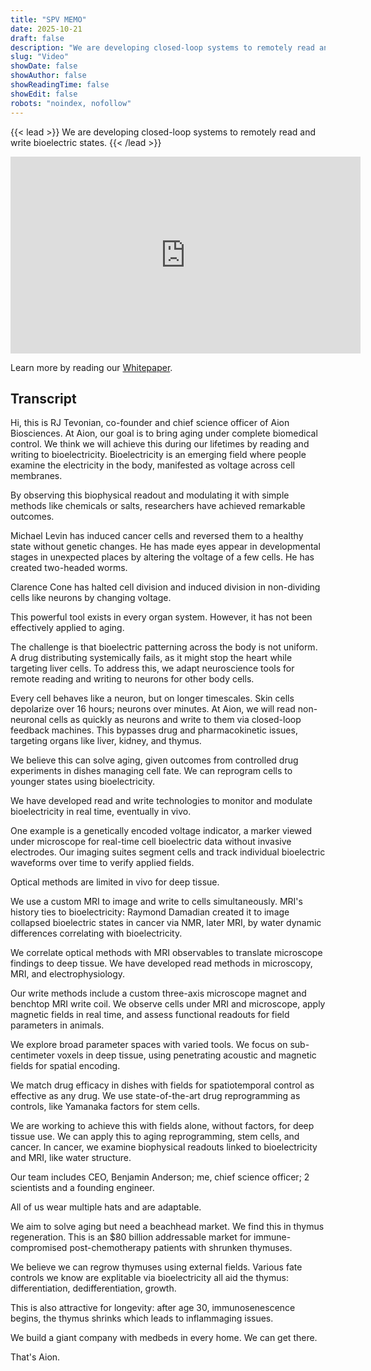 ```yaml
---
title: "SPV MEMO"
date: 2025-10-21
draft: false
description: "We are developing closed-loop systems to remotely read and write bioelectric states."
slug: "Video"
showDate: false
showAuthor: false
showReadingTime: false
showEdit: false
robots: "noindex, nofollow"
---
```

{{< lead >}}
We are developing closed-loop systems to remotely read and write bioelectric states.
{{< /lead >}}

<iframe width="560" height="315" src="https://www.youtube.com/embed/HR614g1jT4k" title="YouTube video player" frameborder="0" allow="accelerometer; autoplay; clipboard-write; encrypted-media; gyroscope; picture-in-picture; web-share" referrerpolicy="strict-origin-when-cross-origin" allowfullscreen></iframe>

Learn more by reading our [Whitepaper](https://www.aion.bio/aion.pdf).

## Transcript
Hi, this is RJ Tevonian, co-founder and chief science officer of Aion Biosciences.
At Aion, our goal is to bring aging under complete biomedical control.
We think we will achieve this during our lifetimes by reading and writing to bioelectricity.
Bioelectricity is an emerging field where people examine the electricity in the body, manifested as voltage across cell membranes.

By observing this biophysical readout and modulating it with simple methods like chemicals or salts, researchers have achieved remarkable outcomes.

Michael Levin has induced cancer cells and reversed them to a healthy state without genetic changes. He has made eyes appear in developmental stages in unexpected places by altering the voltage of a few cells. He has created two-headed worms.

Clarence Cone has halted cell division and induced division in non-dividing cells like neurons by changing voltage.

This powerful tool exists in every organ system. However, it has not been effectively applied to aging.

The challenge is that bioelectric patterning across the body is not uniform. A drug distributing systemically fails, as it might stop the heart while targeting liver cells. To address this, we adapt neuroscience tools for remote reading and writing to neurons for other body cells.

Every cell behaves like a neuron, but on longer timescales. Skin cells depolarize over 16 hours; neurons over minutes. At Aion, we will read non-neuronal cells as quickly as neurons and write to them via closed-loop feedback machines. This bypasses drug and pharmacokinetic issues, targeting organs like liver, kidney, and thymus.

We believe this can solve aging, given outcomes from controlled drug experiments in dishes managing cell fate. We can reprogram cells to younger states using bioelectricity.

We have developed read and write technologies to monitor and modulate bioelectricity in real time, eventually in vivo.

One example is a genetically encoded voltage indicator, a marker viewed under microscope for real-time cell bioelectric data without invasive electrodes. Our imaging suites segment cells and track individual bioelectric waveforms over time to verify applied fields.

Optical methods are limited in vivo for deep tissue.

We use a custom MRI to image and write to cells simultaneously. MRI's history ties to bioelectricity: Raymond Damadian created it to image collapsed bioelectric states in cancer via NMR, later MRI, by water dynamic differences correlating with bioelectricity.

We correlate optical methods with MRI observables to translate microscope findings to deep tissue. We have developed read methods in microscopy, MRI, and electrophysiology.

Our write methods include a custom three-axis microscope magnet and benchtop MRI write coil. We observe cells under MRI and microscope, apply magnetic fields in real time, and assess functional readouts for field parameters in animals.

We explore broad parameter spaces with varied tools. We focus on sub-centimeter voxels in deep tissue, using penetrating acoustic and magnetic fields for spatial encoding.

We match drug efficacy in dishes with fields for spatiotemporal control as effective as any drug. We use state-of-the-art drug reprogramming as controls, like Yamanaka factors for stem cells.

We are working to achieve this with fields alone, without factors, for deep tissue use. We can apply this to aging reprogramming, stem cells, and cancer. In cancer, we examine biophysical readouts linked to bioelectricity and MRI, like water structure.

Our team includes CEO, Benjamin Anderson; me, chief science officer; 2 scientists and a founding engineer.

All of us wear multiple hats and are adaptable.

We aim to solve aging but need a beachhead market. We find this in thymus regeneration. This is an $80 billion addressable market for immune-compromised post-chemotherapy patients with shrunken thymuses.

We believe we can regrow thymuses using external fields. Various fate controls we know are explitable via bioelectricity all aid the thymus: differentiation, dedifferentiation, growth.

This is also attractive for longevity: after age 30, immunosenescence begins, the thymus shrinks which leads to inflammaging issues.

We build a giant company with medbeds in every home.
We can get there.

That's Aion.